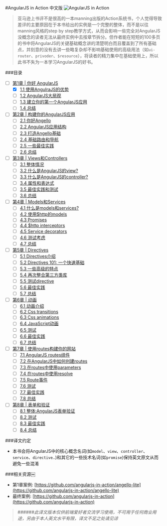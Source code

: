 #AngularJS in Action 中文版
![AngularJS in Action](https://raw.githubusercontent.com/SangKa/AngularJS-in-Action/master/assets/cover.png)
> 亚马逊上书评不是很高的一本manning出版的Action系统书，个人觉得导致差评的主要原因在于本书给出的实例是一个完整的整体，而不是以往manning风格的step by step教学方式，从而会影响一些完全对AngularJS没概念的读者无法从最终实例中去按章节拆分。但作者能在短短的100多页的书中将AngularJS的关键基础概念讲的清楚明白而且覆盖到了所有基础点，并刻意的没有去讲一些略复杂却不影响基础使用的高级用法（如`ui-router`、`privoder`、`$resource`），将读者的精力集中在基础使用上，所以此书不失为一本学习AngularJS的好书。

###目录
  - [ ] [第1章 | 你好 AngularJS](https://github.com/SangKa/AngularJS-in-Action/tree/master/Chapter-1)
    - [x] [1.1 使用AngulraJS的优势](https://github.com/SangKa/AngularJS-in-Action/blob/master/Chapter-1/1.1.md)
    - [ ] [1.2 AngularJS大局观]()
    - [ ] [1.3 建立你的第一个AngularJS应用]()
    - [ ] [1.4 总结]()
  - [ ] [第2章 | 构建你的AngularJS应用]()
    - [ ] [2.1 你好Angello]()
    - [ ] [2.2 AngularJS应用结构]()
    - [ ] [2.3 打造Angello基础]()
    - [ ] [2.4 基础路由和导航]()
    - [ ] [2.5 一些最佳实践]()
    - [ ] [2.6 总结]()
  - [ ] [第3章 | Views和Controllers]()
    - [ ] [3.1 整体情况]()
    - [ ] [3.2 什么是AngularJS的view?]()
    - [ ] [3.3 什么是AngularJS的controller?]()
    - [ ] [3.4 属性和表达式]()
    - [ ] [3.5 最佳实践和测试]()
    - [ ] [3.6 总结]()
  - [ ] [第4章 | Models和Services]()
    - [ ] [4.1 什么是models和services?]()
    - [ ] [4.2 使用$http的models]()
    - [ ] [4.3 Promises]()
    - [ ] [4.4 $http interceptors]()
    - [ ] [4.5 Service decorators]()
    - [ ] [4.6 测试考虑]()
    - [ ] [4.7 总结]()
  - [ ] [第5章 | Directives]()
    - [ ] [5.1 Directives介绍]()
    - [ ] [5.2 Directives 101: 一个快速基础]()
    - [ ] [5.3 一些高级的特点]()
    - [ ] [5.4 再次整合第三方类库]()
    - [ ] [5.5 测试directive]()
    - [ ] [5.6 最佳实践]()
    - [ ] [5.7 总结]()
  - [ ] [第6章 | 动画]()
    - [ ] [6.1 动画介绍]()
    - [ ] [6.2 Css transitions]()
    - [ ] [6.3 Css animations]()
    - [ ] [6.4 JavaScript动画]()
    - [ ] [6.5 测试]()
    - [ ] [6.6 最佳实践]()
    - [ ] [6.7 总结]()
  - [ ] [第7章 | 使用routes构建你的网站]()
    - [ ] [7.1 AngularJS routes组件]()
    - [ ] [7.2 在AngularJS中如何创建routes]()
    - [ ] [7.3 在routes中使用parameters]()
    - [ ] [7.4 在routes中使用resolve]()
    - [ ] [7.5 Route事件]()
    - [ ] [7.6 测试]()
    - [ ] [7.7 最佳实践]()
    - [ ] [7.8 总结]()
  - [ ] [第8章 | 表单和验证]()
    - [ ] [8.1 整体:AngularJS表单验证]()
    - [ ] [8.2 测试]()
    - [ ] [8.3 最佳实践]()
    - [ ] [8.4 总结]()

###译文约定
  - 本书会将AngularJS中的核心概念名词(如`model`、`view`、`controller`、`service`、`directive`..)和其它的一些技术名词(如`promise`)保持英文原文从而避免一些混淆
  
###相关资源￼
  - 第1章案例: [https://github.com/angularjs-in-action/angello-lite](https://github.com/angularjs-in-action/angello-lite)
  - 最终案例: [https://github.com/angularjs-in-action](https://github.com/angularjs-in-action)
  
> ######*此译文版本仅供前端爱好者交流学习使用，不可用于任何商业用途，另由于本人英文水平有限，译文不足之处请见谅*